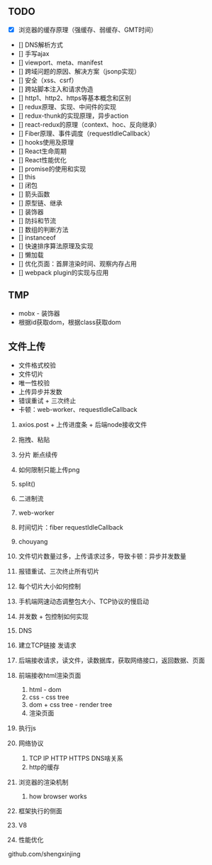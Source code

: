 ## TODO

+ [x] 浏览器的缓存原理（强缓存、弱缓存、GMT时间）
+ [] DNS解析方式
+ [] 手写ajax
+ [] viewport、meta、manifest
+ [] 跨域问题的原因、解决方案（jsonp实现）
+ [] 安全（xss、csrf）
+ [] 跨站脚本注入和请求伪造
+ [] http1、http2、https等基本概念和区别
+ [] redux原理、实现、中间件的实现
+ [] redux-thunk的实现原理，异步action
+ [] react-redux的原理（context、hoc、反向继承）
+ [] Fiber原理、事件调度（requestIdleCallback）
+ [] hooks使用及原理
+ [] React生命周期
+ [] React性能优化
+ [] promise的使用和实现
+ [] this
+ [] 闭包
+ [] 箭头函数
+ [] 原型链、继承
+ [] 装饰器
+ [] 防抖和节流
+ [] 数组的判断方法
+ [] instanceof
+ [] 快速排序算法原理及实现
+ [] 懒加载
+ [] 优化页面：首屏渲染时间、观察内存占用
+ [] webpack plugin的实现与应用

## TMP

+ mobx - 装饰器
+ 根据id获取dom，根据class获取dom

## 文件上传

+ 文件格式校验
+ 文件切片
+ 唯一性校验
+ 上传异步并发数
+ 错误重试 + 三次终止
+ 卡顿：web-worker、requestIdleCallback




1. axios.post + 上传进度条 + 后端node接收文件
2. 拖拽、粘贴
3. 分片 断点续传
4. 如何限制只能上传png
  1. split()
  2. 二进制流
5. web-worker
6. 时间切片：fiber requestIdleCallback
7. chouyang 
8. 文件切片数量过多，上传请求过多，导致卡顿：异步并发数量
9. 报错重试、三次终止所有切片
10. 每个切片大小如何控制
11. 手机端网速动态调整包大小、TCP协议的慢启动
12. 并发数 + 包控制如何实现


1. DNS
2. 建立TCP链接 发请求
3. 后端接收请求，读文件，读数据库，获取网络接口，返回数据、页面
4. 前端接收html渲染页面
    1. html - dom
    2. css - css tree
    3. dom + css tree - render tree
    4. 渲染页面
5. 执行js

1. 网络协议
    1. TCP IP HTTP HTTPS DNS啥关系
    2. http的缓存
2. 浏览器的渲染机制
    1. how browser works
3. 框架执行的侧面
4. V8
5. 性能优化

github.com/shengxinjing
